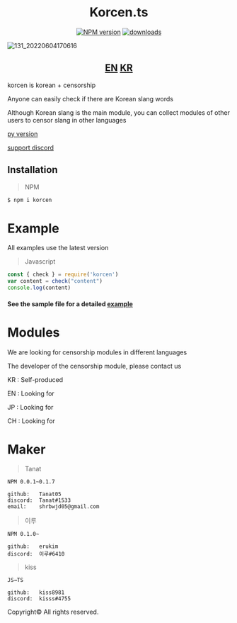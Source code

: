 <div align="center">
  <h1>Korcen.ts</h1>
  
  [![NPM version](http://img.shields.io/npm/v/korcen.svg?style=flat-square)](https://www.npmjs.org/package/korcen)
  [![downloads](http://img.shields.io/npm/dm/korcen.svg?style=flat-square)](https://www.npmjs.org/package/korcen)
</div>

![131_20220604170616](https://user-images.githubusercontent.com/85154556/171998341-9a7439c8-122f-4a9f-beb6-0e0b3aad05ed.png)

<div align="center">
  <h2>
    <a href="https://github.com/Tanat05/korcen.ts">EN</a>
    <a href="https://github.com/Tanat05/korcen/blob/main/readme/KR.md">KR</a>
  </h2>
</div>

korcen is korean + censorship 

Anyone can easily check if there are Korean slang words

Although Korean slang is the main module, you can collect modules of other users to censor slang in other languages

[py version](https://github.com/KR-korcen/korcen)

[support discord](https://discord.gg/wyTU3ZQBPE)

## Installation

>NPM
```sh
$ npm i korcen
```
# Example
All examples use the latest version

>Javascript
```js
const { check } = require('korcen')
var content = check("content")
console.log(content)
```

####  See the sample file for a detailed [example](https://github.com/KR-korcen/korcen.ts/tree/stable/example)

# Modules

We are looking for censorship modules in different languages

The developer of the censorship module, please contact us

KR : Self-produced

EN : Looking for

JP : Looking for

CH : Looking for

# Maker


>Tanat
```
NPM 0.0.1~0.1.7

github:   Tanat05
discord:  Tanat#1533
email:    shrbwjd05@gmail.com
```


>이루
```
NPM 0.1.0~ 

github:   erukim
discord:  이루#6410
```

>kiss
```
JS→TS

github:   kiss8981
discord:  kisss#4755
```



Copyright© All rights reserved.
